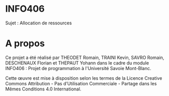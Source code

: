 # INFO406


Sujet : Allocation de ressources 


# A propos

Ce projet a été réalisé par THEODET Romain, TRAINI Kevin, SAVRO Romain, DESCHENAUX Florian et THEPAUT Yohann dans le cadre du module INFO406 : Projet de programmation à l'Université Savoie Mont-Blanc.

Cette œuvre est mise à disposition selon les termes de la Licence Creative Commons Attribution - Pas d’Utilisation Commerciale - Partage dans les Mêmes Conditions 4.0 International.
